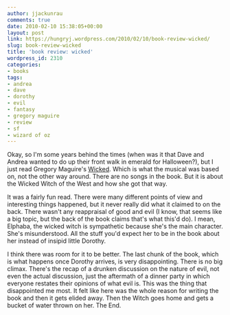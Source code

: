 ```yaml
---
author: jjackunrau
comments: true
date: 2010-02-10 15:38:05+00:00
layout: post
link: https://hungryj.wordpress.com/2010/02/10/book-review-wicked/
slug: book-review-wicked
title: 'book review: wicked'
wordpress_id: 2310
categories:
- books
tags:
- andrea
- dave
- dorothy
- evil
- fantasy
- gregory maguire
- review
- sf
- wizard of oz
---
```


Okay, so I'm some years behind the times (when was it that Dave and Andrea wanted to do up their front walk in emerald for Halloween?), but I just read Gregory Maguire's [Wicked](http://www.librarything.com/work/837/book/54457307). Which is what the musical was based on, not the other way around. There are no songs in the book. But it is about the Wicked Witch of the West and how she got that way.

It was a fairly fun read. There were many different points of view and interesting things happened, but it never really did what it claimed to on the back. There wasn't any reappraisal of good and evil (I know, that seems like a big topic, but the back of the book claims that's what this'd do). I mean, Elphaba, the wicked witch is sympathetic because she's the main character. She's misunderstood. All the stuff you'd expect her to be in the book about her instead of insipid little Dorothy.

I think there was room for it to be better. The last chunk of the book, which is what happens once Dorothy arrives, is very disappointing. There is no big climax. There's the recap of a drunken discussion on the nature of evil, not even the actual discussion, just the aftermath of a dinner party in which everyone restates their opinions of what evil is. This was the thing that disappointed me most. It felt like here was the whole reason for writing the book and then it gets elided away. Then the Witch goes home and gets a bucket of water thrown on her. The End.
